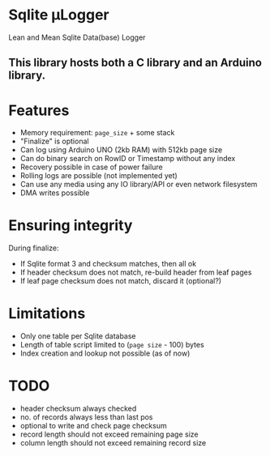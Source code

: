 # Sqlite µLogger

Lean and Mean Sqlite Data(base) Logger

## This library hosts both a C library and an Arduino library.

# Features

- Memory requirement: `page_size` + some stack
- "Finalize" is optional 
- Can log using Arduino UNO (2kb RAM) with 512kb page size
- Can do binary search on RowID or Timestamp without any index
- Recovery possible in case of power failure
- Rolling logs are possible (not implemented yet)
- Can use any media using any IO library/API or even network filesystem
- DMA writes possible

# Ensuring integrity

During finalize:
- If Sqlite format 3 and checksum matches, then all ok
- If header checksum does not match, re-build header from leaf pages
- If leaf page checksum does not match, discard it (optional?)

# Limitations

- Only one table per Sqlite database
- Length of table script limited to (`page size` - 100) bytes
- Index creation and lookup not possible (as of now)

# TODO

- header checksum always checked
- no. of records always less than last pos
- optional to write and check page checksum
- record length should not exceed remaining page size
- column length should not exceed remaining record size
